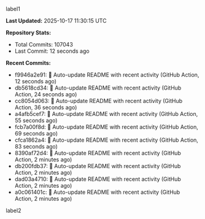 
label1 
<!-- ACTIVITY_START -->
**Last Updated:** 2025-10-17 11:30:15 UTC

**Repository Stats:**
- Total Commits: 107043
- Last Commit: 12 seconds ago

**Recent Commits:**
- f9946a2e91: 🤖 Auto-update README with recent activity (GitHub Action, 12 seconds ago)
- db5618cd34: 🤖 Auto-update README with recent activity (GitHub Action, 24 seconds ago)
- cc8054d063: 🤖 Auto-update README with recent activity (GitHub Action, 36 seconds ago)
- a4afb5cef7: 🤖 Auto-update README with recent activity (GitHub Action, 55 seconds ago)
- fcb7a00f8d: 🤖 Auto-update README with recent activity (GitHub Action, 69 seconds ago)
- cfca1862a4: 🤖 Auto-update README with recent activity (GitHub Action, 83 seconds ago)
- 8390af72d4: 🤖 Auto-update README with recent activity (GitHub Action, 2 minutes ago)
- db200fdb37: 🤖 Auto-update README with recent activity (GitHub Action, 2 minutes ago)
- dad03a4710: 🤖 Auto-update README with recent activity (GitHub Action, 2 minutes ago)
- a0c061401c: 🤖 Auto-update README with recent activity (GitHub Action, 2 minutes ago)
<!-- ACTIVITY_END -->

label2

